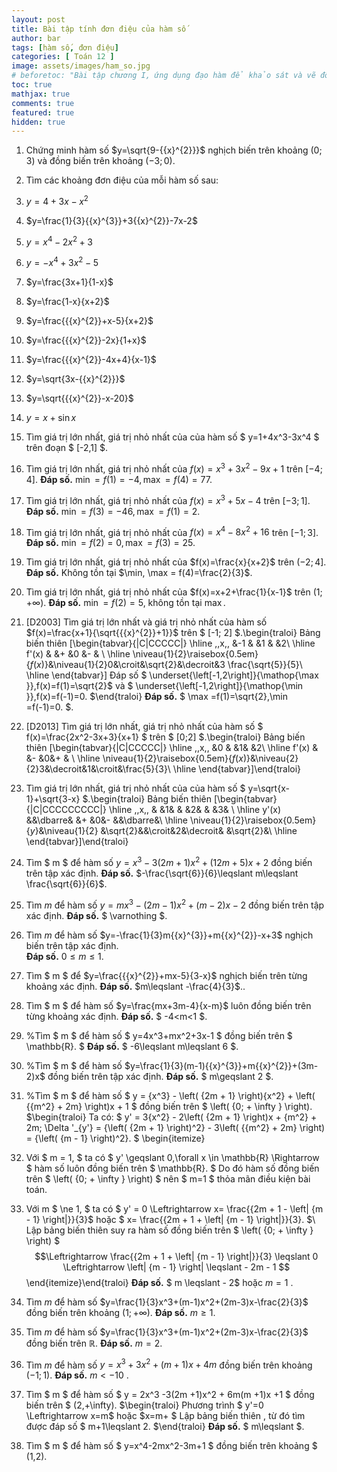 ```yaml
---
layout: post
title: Bài tập tính đơn điệu của hàm số
author: bar
tags: [hàm số, đơn điệu]
categories: [ Toán 12 ]
image: assets/images/ham_so.jpg
# beforetoc: "Bài tập chương I, ứng dụng đạo hàm để khảo sát và vẽ đồ thị hàm số."
toc: true
mathjax: true
comments: true
featured: true
hidden: true
---
```


1. Chứng minh hàm số $y=\sqrt{9-{{x}^{2}}}$ nghịch biến trên khoảng $\left( 0;3 \right)$ và đồng biến trên khoảng $\left( -3;0 \right)$.

1. Tìm các khoảng đơn điệu của mỗi hàm số sau:
 1. $y=4+3x-{{x}^{2}}$ 		
 1. $y=\frac{1}{3}{{x}^{3}}+3{{x}^{2}}-7x-2$ 		
 1. $y={{x}^{4}}-2{{x}^{2}}+3$ 		
 1. $y=-{{x}^{4}}+3{{x}^{2}}-5$ 		
 1. $y=\frac{3x+1}{1-x}$		
 1. $y=\frac{1-x}{x+2}$		
 1. $y=\frac{{{x}^{2}}+x-5}{x+2}$		
 1. $y=\frac{{{x}^{2}}-2x}{1+x}$ 		
 1. $y=\frac{{{x}^{2}}-4x+4}{x-1}$		
 1. $y=\sqrt{3x-{{x}^{2}}}$ 		
 1. $y=\sqrt{{{x}^{2}}-x-20}$		
 1. $y=x+\sin x$

1. Tìm giá trị lớn nhất, giá trị nhỏ nhất của của hàm số $ y=1+4x^3-3x^4 $ trên đoạn $ [-2,1] $.

1. Tìm giá trị lớn nhất, giá trị nhỏ nhất của $f(x)={{x}^{3}}+3{{x}^{2}}-9x+1$ trên $\left[ -4;4 \right]$.
 **Đáp số.** 	$\min = f(1)=-4,\max =f(4)=77$.

1. Tìm giá trị lớn nhất, giá trị nhỏ nhất của $f(x)={{x}^{3}}+5x-4$ trên $\left[ -3;1 \right]$.
 **Đáp số.** 	$\min = f(3)=-46,\max =f(1)=2$.

1. Tìm giá trị lớn nhất, giá trị nhỏ nhất của $f(x)={{x}^{4}}-8{{x}^{2}}+16$ trên $\left[ -1;3 \right]$.
 **Đáp số.** 	$\min =f(2)=0,\max =f(3)=25$.

1. Tìm giá trị lớn nhất, giá trị nhỏ nhất của $f(x)=\frac{x}{x+2}$ trên $\left( -2;4 \right]$.
 **Đáp số.** 	Không tồn tại $\min, \max = f(4)=\frac{2}{3}$.

1. Tìm giá trị lớn nhất, giá trị nhỏ nhất của $f(x)=x+2+\frac{1}{x-1}$ trên $\left( 1;+\infty \right)$.
 **Đáp số.** 	$\min =f(2)=5$, không tồn tại $\max$.

1. [D2003] Tìm giá trị lớn nhất và giá trị nhỏ nhất của hàm số $f(x)=\frac{x+1}{\sqrt{{{x}^{2}}+1}}$ trên $ [-1; 2] $.\begin{traloi}	Bảng biến thiên 	\[\begin{tabvar}{|C|CCCCC|}	\hline	\,\,x\,\, &-1 & &1 & &2\\	\hline	f'(x) & &+ &0 &- & \\	\hline	\niveau{1}{2}\raisebox{0.5em}{$f(x)$}&\niveau{1}{2}0&\croit&\sqrt{2}&\decroit&3 \frac{\sqrt{5}}{5}\\	\hline	\end{tabvar}\]	Đáp số $ \underset{\left[-1,2\right]}{\mathop{\max }}\,f(x)=f(1)=\sqrt{2}$ và $ \underset{\left[-1,2\right]}{\mathop{\min }}\,f(x)=f(-1)=0. $\end{traloi}
 **Đáp số.** 	$ \max =f(1)=\sqrt{2},\min =f(-1)=0. $.

1. [D2013] Tìm giá trị lớn nhất, giá trị nhỏ nhất của hàm số $ f(x)=\frac{2x^2-3x+3}{x+1} $ trên $ [0;2] $.\begin{traloi}	Bảng biến thiên \[\begin{tabvar}{|C|CCCCC|}	\hline	\,\,x\,\, &0 & &1& &2\\	\hline	f'(x) & &- &0&+ & \\	\hline	\niveau{1}{2}\raisebox{0.5em}{$f(x)$}&\niveau{2}{2}3&\decroit&1&\croit&\frac{5}{3}\\	\hline	\end{tabvar}\]\end{traloi}

1. Tìm giá trị lớn nhất, giá trị nhỏ nhất của của hàm số $ y=\sqrt{x-1}+\sqrt{3-x} $.\begin{traloi}	Bảng biến thiên \[\begin{tabvar}{|C|CCCCCCCCC|}	\hline	\,\,x\,\, & &1& & &2& & &3& \\	\hline	y'(x) &&\dbarre& &+ &0&- &&\dbarre&\\	\hline	\niveau{1}{2}\raisebox{0.5em}{$y$}&\niveau{1}{2} &\sqrt{2}&&\croit&2&\decroit& &\sqrt{2}&\\	\hline	\end{tabvar}\]\end{traloi}

1. Tìm $ m $ để hàm số $y={{x}^{3}}-3\left( 2m+1 \right){{x}^{2}}+(12m+5)x+2$ đồng biến trên tập xác định.
 **Đáp số.** 	$-\frac{\sqrt{6}}{6}\leqslant m\leqslant \frac{\sqrt{6}}{6}$.

1. Tìm $m$ để hàm số $y=m{{x}^{3}}-\left( 2m-1 \right){{x}^{2}}+\left( m-2 \right)x-2$ đồng biến trên tập xác định.
 **Đáp số.** 	$ \varnothing $.

1. Tìm $m$ để hàm số $y=-\frac{1}{3}m{{x}^{3}}+m{{x}^{2}}-x+3$ nghịch biến trên tập xác định. 	
 **Đáp số.** 	$0\leqslant m\leqslant 1$.

1. Tìm $ m $ để $y=\frac{{{x}^{2}}+mx-5}{3-x}$ nghịch biến trên từng khoảng xác định.
 **Đáp số.** 	$m\leqslant -\frac{4}{3}$..

1. Tìm $ m $ để hàm số $y=\frac{mx+3m-4}{x-m}$ luôn đồng biến trên từng khoảng xác định.
 **Đáp số.** 	$ -4<m<1 $.

1. %Tìm $ m $ để hàm số $ y=4x^3+mx^2+3x-1 $ đồng biến trên $ \mathbb{R}. $
 **Đáp số.** 	$ -6\leqslant m\leqslant 6 $.

1. %Tìm $ m $ để hàm số $y=\frac{1}{3}(m-1){{x}^{3}}+m{{x}^{2}}+(3m-2)x$ đồng biến trên tập xác định.
 **Đáp số.**  $	m\geqslant 2	$.

1. %Tìm $ m $ để hàm số $ y = {x^3} - \left( {2m + 1} \right){x^2} + \left( {{m^2} + 2m} \right)x + 1 $ đồng biến trên $ \left( {0; + \infty } \right). $\begin{traloi}	Ta có: $ y' = 3{x^2} - 2\left( {2m + 1} \right)x + {m^2} + 2m; \Delta '_{y'} = {\left( {2m + 1} \right)^2} - 3\left( {{m^2} + 2m} \right) = {\left( {m - 1} \right)^2}. $	\begin{itemize}		
 1. Với $ m = 1, $ ta có $ y' \geqslant 0,\forall x \in \mathbb{R} \Rightarrow $ hàm số luôn đồng biến trên $ \mathbb{R}. $	Do đó hàm số đồng biến trên $ \left( {0; + \infty } \right) $ nên $ m=1 $ thỏa mãn điều kiện bài toán.				
 1. Với m $ \ne 1, $ ta có $ y' = 0 \Leftrightarrow x= \frac{{2m + 1 - \left| {m - 1} \right|}}{3}$ hoặc $ x= \frac{{2m + 1 + \left| {m - 1} \right|}}{3}. $\\		Lập bảng biến thiên suy ra hàm số đồng biến trên $ \left( {0; + \infty } \right) $ $$\Leftrightarrow \frac{{2m + 1 + \left| {m - 1} \right|}}{3} \leqslant 0 \Leftrightarrow \left| {m - 1} \right| \leqslant - 2m - 1 $$	\end{itemize}\end{traloi}
 **Đáp số.**  $ m \leqslant - 2$ hoặc $m = 1$ .

1. Tìm $m$ để hàm số $y=\frac{1}{3}x^3+(m-1)x^2+(2m-3)x-\frac{2}{3}$ đồng biến trên khoảng $(1;+\infty)$.
 **Đáp số.** 	$m \geqslant 1$.

1. Tìm $m$ để hàm số $y=\frac{1}{3}x^3+(m-1)x^2+(2m-3)x-\frac{2}{3}$ đồng biến trên $\mathbb{R}$.
 **Đáp số.** 	 $m=2$.

1. Tìm $m$ để hàm số $y=x^3+3x^2+(m+1)x+4m$ đồng biến trên khoảng $(-1;1)$.
 **Đáp số.**  $m<-10$ .

1. Tìm $ m $ để hàm số $ y = 2x^3 -3(2m +1)x^2 + 6m(m +1)x +1 $ đồng biến trên $ (2,+\infty). $\begin{traloi}	Phương trình $ y'=0 \Leftrightarrow x=m$ hoặc $x=m+ $ Lập bảng biến thiên , từ đó tìm được đáp số $ m+1\leqslant 2. $\end{traloi}
 **Đáp số.** 	$ m\leqslant $.

1. Tìm $ m $ để hàm số $ y=x^4-2mx^2-3m+1 $ đồng biến trên khoảng $ (1,2).  